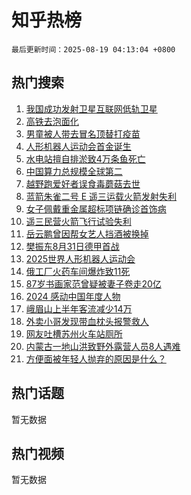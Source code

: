 # 知乎热榜

`最后更新时间：2025-08-19 04:13:04 +0800`

## 热门搜索

1. [我国成功发射卫星互联网低轨卫星](https://www.zhihu.com/search?q=%E6%88%91%E5%9B%BD%E6%88%90%E5%8A%9F%E5%8F%91%E5%B0%84%E5%8D%AB%E6%98%9F%E4%BA%92%E8%81%94%E7%BD%91%E4%BD%8E%E8%BD%A8%E5%8D%AB%E6%98%9F)
1. [高铁去泡面化](https://www.zhihu.com/search?q=%E9%AB%98%E9%93%81%E5%8E%BB%E6%B3%A1%E9%9D%A2%E5%8C%96)
1. [男童被人带去冒名顶替打疫苗](https://www.zhihu.com/search?q=%E7%94%B7%E7%AB%A5%E8%A2%AB%E4%BA%BA%E5%B8%A6%E5%8E%BB%E5%86%92%E5%90%8D%E9%A1%B6%E6%9B%BF%E6%89%93%E7%96%AB%E8%8B%97)
1. [人形机器人运动会首金诞生](https://www.zhihu.com/search?q=%E4%BA%BA%E5%BD%A2%E6%9C%BA%E5%99%A8%E4%BA%BA%E8%BF%90%E5%8A%A8%E4%BC%9A%E9%A6%96%E9%87%91%E8%AF%9E%E7%94%9F)
1. [水电站擅自排淤致4万条鱼死亡](https://www.zhihu.com/search?q=%E6%B0%B4%E7%94%B5%E7%AB%99%E6%93%85%E8%87%AA%E6%8E%92%E6%B7%A4%E8%87%B44%E4%B8%87%E6%9D%A1%E9%B1%BC%E6%AD%BB%E4%BA%A1)
1. [中国算力总规模全球第二](https://www.zhihu.com/search?q=%E4%B8%AD%E5%9B%BD%E7%AE%97%E5%8A%9B%E6%80%BB%E8%A7%84%E6%A8%A1%E5%85%A8%E7%90%83%E7%AC%AC%E4%BA%8C)
1. [越野跑爱好者误食毒蘑菇去世](https://www.zhihu.com/search?q=%E8%B6%8A%E9%87%8E%E8%B7%91%E7%88%B1%E5%A5%BD%E8%80%85%E8%AF%AF%E9%A3%9F%E6%AF%92%E8%98%91%E8%8F%87%E5%8E%BB%E4%B8%96)
1. [蓝箭朱雀二号 E 遥三运载火箭发射失利](https://www.zhihu.com/search?q=%E8%93%9D%E7%AE%AD%E6%9C%B1%E9%9B%80%E4%BA%8C%E5%8F%B7%20E%20%E9%81%A5%E4%B8%89%E8%BF%90%E8%BD%BD%E7%81%AB%E7%AE%AD%E5%8F%91%E5%B0%84%E5%A4%B1%E5%88%A9)
1. [女子佩戴重金属超标项链确诊首饰病](https://www.zhihu.com/search?q=%E5%A5%B3%E5%AD%90%E4%BD%A9%E6%88%B4%E9%87%8D%E9%87%91%E5%B1%9E%E8%B6%85%E6%A0%87%E9%A1%B9%E9%93%BE%E7%A1%AE%E8%AF%8A%E9%A6%96%E9%A5%B0%E7%97%85)
1. [遥三民营火箭飞行试验失利](https://www.zhihu.com/search?q=%E9%81%A5%E4%B8%89%E6%B0%91%E8%90%A5%E7%81%AB%E7%AE%AD%E9%A3%9E%E8%A1%8C%E8%AF%95%E9%AA%8C%E5%A4%B1%E5%88%A9)
1. [岳云鹏曾因帮女艺人挡酒被换掉](https://www.zhihu.com/search?q=%E5%B2%B3%E4%BA%91%E9%B9%8F%E6%9B%BE%E5%9B%A0%E5%B8%AE%E5%A5%B3%E8%89%BA%E4%BA%BA%E6%8C%A1%E9%85%92%E8%A2%AB%E6%8D%A2%E6%8E%89)
1. [樊振东8月31日德甲首战](https://www.zhihu.com/search?q=%E6%A8%8A%E6%8C%AF%E4%B8%9C8%E6%9C%8831%E6%97%A5%E5%BE%B7%E7%94%B2%E9%A6%96%E6%88%98)
1. [2025世界人形机器人运动会](https://www.zhihu.com/search?q=2025%E4%B8%96%E7%95%8C%E4%BA%BA%E5%BD%A2%E6%9C%BA%E5%99%A8%E4%BA%BA%E8%BF%90%E5%8A%A8%E4%BC%9A)
1. [俄工厂火药车间爆炸致11死](https://www.zhihu.com/search?q=%E4%BF%84%E5%B7%A5%E5%8E%82%E7%81%AB%E8%8D%AF%E8%BD%A6%E9%97%B4%E7%88%86%E7%82%B8%E8%87%B411%E6%AD%BB)
1. [87岁书画家范曾疑被妻子卷走20亿](https://www.zhihu.com/search?q=87%E5%B2%81%E4%B9%A6%E7%94%BB%E5%AE%B6%E8%8C%83%E6%9B%BE%E7%96%91%E8%A2%AB%E5%A6%BB%E5%AD%90%E5%8D%B7%E8%B5%B020%E4%BA%BF)
1. [2024 感动中国年度人物](https://www.zhihu.com/search?q=2024%20%E6%84%9F%E5%8A%A8%E4%B8%AD%E5%9B%BD%E5%B9%B4%E5%BA%A6%E4%BA%BA%E7%89%A9)
1. [峨眉山上半年客流减少14万](https://www.zhihu.com/search?q=%E5%B3%A8%E7%9C%89%E5%B1%B1%E4%B8%8A%E5%8D%8A%E5%B9%B4%E5%AE%A2%E6%B5%81%E5%87%8F%E5%B0%9114%E4%B8%87)
1. [外卖小哥发现带血枕头报警救人](https://www.zhihu.com/search?q=%E5%A4%96%E5%8D%96%E5%B0%8F%E5%93%A5%E5%8F%91%E7%8E%B0%E5%B8%A6%E8%A1%80%E6%9E%95%E5%A4%B4%E6%8A%A5%E8%AD%A6%E6%95%91%E4%BA%BA)
1. [网友吐槽苏州火车站厕所](https://www.zhihu.com/search?q=%E7%BD%91%E5%8F%8B%E5%90%90%E6%A7%BD%E8%8B%8F%E5%B7%9E%E7%81%AB%E8%BD%A6%E7%AB%99%E5%8E%95%E6%89%80)
1. [内蒙古一地山洪致野外露营人员8人遇难](https://www.zhihu.com/search?q=%E5%86%85%E8%92%99%E5%8F%A4%E4%B8%80%E5%9C%B0%E5%B1%B1%E6%B4%AA%E8%87%B4%E9%87%8E%E5%A4%96%E9%9C%B2%E8%90%A5%E4%BA%BA%E5%91%988%E4%BA%BA%E9%81%87%E9%9A%BE)
1. [方便面被年轻人抛弃的原因是什么？](https://www.zhihu.com/search?q=%E6%96%B9%E4%BE%BF%E9%9D%A2%E8%A2%AB%E5%B9%B4%E8%BD%BB%E4%BA%BA%E6%8A%9B%E5%BC%83%E7%9A%84%E5%8E%9F%E5%9B%A0%E6%98%AF%E4%BB%80%E4%B9%88%EF%BC%9F)

## 热门话题

暂无数据

## 热门视频

暂无数据